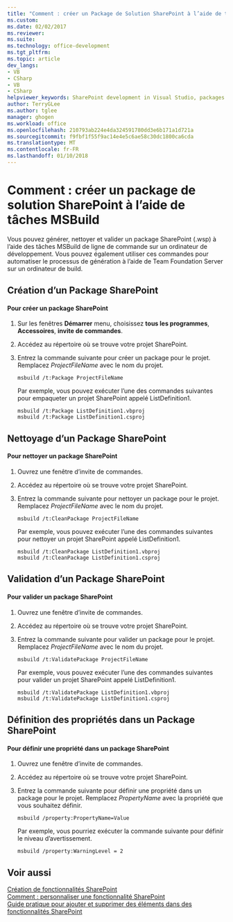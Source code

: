 ```yaml
---
title: "Comment : créer un Package de Solution SharePoint à l’aide de tâches MSBuild | Documents Microsoft"
ms.custom: 
ms.date: 02/02/2017
ms.reviewer: 
ms.suite: 
ms.technology: office-development
ms.tgt_pltfrm: 
ms.topic: article
dev_langs:
- VB
- CSharp
- VB
- CSharp
helpviewer_keywords: SharePoint development in Visual Studio, packages
author: TerryGLee
ms.author: tglee
manager: ghogen
ms.workload: office
ms.openlocfilehash: 210793ab224e4da324591780dd3e6b171a1d721a
ms.sourcegitcommit: f9fbf1f55f9ac14e4e5c6ae58c30dc1800ca6cda
ms.translationtype: MT
ms.contentlocale: fr-FR
ms.lasthandoff: 01/10/2018
---
```

# <a name="how-to-create-a-sharepoint-solution-package-by-using-msbuild-tasks"></a>Comment : créer un package de solution SharePoint à l’aide de tâches MSBuild
  Vous pouvez générer, nettoyer et valider un package SharePoint (.wsp) à l’aide des tâches MSBuild de ligne de commande sur un ordinateur de développement. Vous pouvez également utiliser ces commandes pour automatiser le processus de génération à l’aide de Team Foundation Server sur un ordinateur de build.  
  
## <a name="building-a-sharepoint-package"></a>Création d’un Package SharePoint  
  
#### <a name="to-build-a-sharepoint-package"></a>Pour créer un package SharePoint  
  
1.  Sur les fenêtres **Démarrer** menu, choisissez **tous les programmes**, **Accessoires**, **invite de commandes**.  
  
2.  Accédez au répertoire où se trouve votre projet SharePoint.  
  
3.  Entrez la commande suivante pour créer un package pour le projet. Remplacez *ProjectFileName* avec le nom du projet.  
  
    ```  
    msbuild /t:Package ProjectFileName  
    ```  
  
     Par exemple, vous pouvez exécuter l’une des commandes suivantes pour empaqueter un projet SharePoint appelé ListDefinition1.  
  
    ```  
    msbuild /t:Package ListDefinition1.vbproj  
    msbuild /t:Package ListDefinition1.csproj  
    ```  
  
## <a name="cleaning-a-sharepoint-package"></a>Nettoyage d’un Package SharePoint  
  
#### <a name="to-clean-a-sharepoint-package"></a>Pour nettoyer un package SharePoint  
  
1.  Ouvrez une fenêtre d’invite de commandes.  
  
2.  Accédez au répertoire où se trouve votre projet SharePoint.  
  
3.  Entrez la commande suivante pour nettoyer un package pour le projet. Remplacez *ProjectFileName* avec le nom du projet.  
  
    ```  
    msbuild /t:CleanPackage ProjectFileName  
    ```  
  
     Par exemple, vous pouvez exécuter l’une des commandes suivantes pour nettoyer un projet SharePoint appelé ListDefinition1.  
  
    ```  
    msbuild /t:CleanPackage ListDefinition1.vbproj  
    msbuild /t:CleanPackage ListDefinition1.csproj  
    ```  
  
## <a name="validating-a-sharepoint-package"></a>Validation d’un Package SharePoint  
  
#### <a name="to-validate-a-sharepoint-package"></a>Pour valider un package SharePoint  
  
1.  Ouvrez une fenêtre d’invite de commandes.  
  
2.  Accédez au répertoire où se trouve votre projet SharePoint.  
  
3.  Entrez la commande suivante pour valider un package pour le projet. Remplacez *ProjectFileName* avec le nom du projet.  
  
    ```  
    msbuild /t:ValidatePackage ProjectFileName  
    ```  
  
     Par exemple, vous pouvez exécuter l’une des commandes suivantes pour valider un projet SharePoint appelé ListDefinition1.  
  
    ```  
    msbuild /t:ValidatePackage ListDefinition1.vbproj  
    msbuild /t:ValidatePackage ListDefinition1.csproj  
    ```  
  
## <a name="setting-properties-in-a-sharepoint-package"></a>Définition des propriétés dans un Package SharePoint  
  
#### <a name="to-set-a-property-in-a-sharepoint-package"></a>Pour définir une propriété dans un package SharePoint  
  
1.  Ouvrez une fenêtre d’invite de commandes.  
  
2.  Accédez au répertoire où se trouve votre projet SharePoint.  
  
3.  Entrez la commande suivante pour définir une propriété dans un package pour le projet. Remplacez *PropertyName* avec la propriété que vous souhaitez définir.  
  
    ```  
    msbuild /property:PropertyName=Value  
    ```  
  
     Par exemple, vous pourriez exécuter la commande suivante pour définir le niveau d’avertissement.  
  
    ```  
    msbuild /property:WarningLevel = 2  
    ```  
  
## <a name="see-also"></a>Voir aussi  
 [Création de fonctionnalités SharePoint](../sharepoint/creating-sharepoint-features.md)   
 [Comment : personnaliser une fonctionnalité SharePoint](../sharepoint/how-to-customize-a-sharepoint-feature.md)   
 [Guide pratique pour ajouter et supprimer des éléments dans des fonctionnalités SharePoint](../sharepoint/how-to-add-and-remove-items-to-sharepoint-features.md)  
  
  
